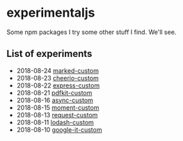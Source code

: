 # experimentaljs

Some npm packages I try some other stuff I find. We'll see. 

## List of experiments

* 2018-08-24 [marked-custom](marked-custom)
* 2018-08-23 [cheerio-custom](cheerio-custom)
* 2018-08-22 [express-custom](express-custom)
* 2018-08-21 [pdfkit-custom](pdfkit-custom)
* 2018-08-16 [async-custom](async-custom)
* 2018-08-15 [moment-custom](moment-custom)
* 2018-08-13 [request-custom](request-custom)
* 2018-08-11 [lodash-custom](lodash-custom)
* 2018-08-10 [google-it-custom](google-it-custom)